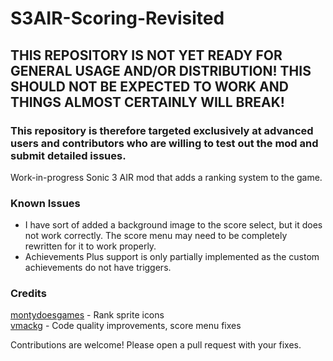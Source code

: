 # S3AIR-Scoring-Revisited

## THIS REPOSITORY IS NOT YET READY FOR GENERAL USAGE AND/OR DISTRIBUTION! THIS SHOULD NOT BE EXPECTED TO WORK AND THINGS ALMOST CERTAINLY WILL BREAK!
### This repository is therefore targeted exclusively at advanced users and contributors who are willing to test out the mod and submit detailed issues.

Work-in-progress Sonic 3 AIR mod that adds a ranking system to the game.

### Known Issues

 - I have sort of added a background image to the score select, but it does not work correctly. The score menu may need to be completely rewritten for it to work properly.
 - Achievements Plus support is only partially implemented as the custom achievements do not have triggers.

### Credits
[montydoesgames](https://github.com/montydoesgames) - Rank sprite icons  
[vmackg](https://github.com/vmackg) - Code quality improvements, score menu fixes

Contributions are welcome! Please open a pull request with your fixes.

